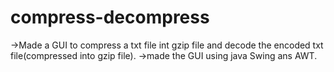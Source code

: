 # compress-decompress
->Made a GUI to compress a txt file int gzip file and decode the encoded txt file(compressed into gzip file).
->made the GUI using java Swing ans AWT.
